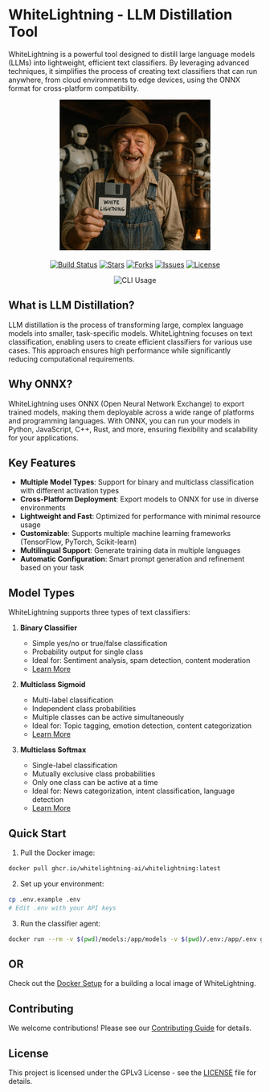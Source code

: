 # WhiteLightning - LLM Distillation Tool

WhiteLightning is a powerful tool designed to distill large language models (LLMs) into lightweight, efficient text classifiers. By leveraging advanced techniques, it simplifies the process of creating text classifiers that can run anywhere, from cloud environments to edge devices, using the ONNX format for cross-platform compatibility.

<p align="center">
   <img src="media/moonshiner_floppy.jpeg" width="300" height="300" alt="Moonshiner">
   <br><br>
  <a href="https://github.com/whitelightning-ai/whitelightning/actions"><img src="https://img.shields.io/github/actions/workflow/status/whitelightning-ai/whitelightning/ci.yml?branch=main&style=flat-square" alt="Build Status"></a>
  <a href="https://github.com/whitelightning-ai/whitelightning/stargazers"><img src="https://img.shields.io/github/stars/whitelightning-ai/whitelightning?style=flat-square" alt="Stars"></a>
  <a href="https://github.com/whitelightning-ai/whitelightning/network/members"><img src="https://img.shields.io/github/forks/whitelightning-ai/whitelightning?style=flat-square" alt="Forks"></a>
  <a href="https://github.com/whitelightning-ai/whitelightning/issues"><img src="https://img.shields.io/github/issues/whitelightning-ai/whitelightning?style=flat-square" alt="Issues"></a>
  <a href="https://github.com/whitelightning-ai/whitelightning/blob/main/LICENSE"><img src="https://img.shields.io/github/license/whitelightning-ai/whitelightning?style=flat-square" alt="License"></a>
</p>

<p align="center">
   <img src="media/demo.gif" width="700" alt="CLI Usage">
</p>

## What is LLM Distillation?

LLM distillation is the process of transforming large, complex language models into smaller, task-specific models. WhiteLightning focuses on text classification, enabling users to create efficient classifiers for various use cases. This approach ensures high performance while significantly reducing computational requirements.

## Why ONNX?

WhiteLightning uses ONNX (Open Neural Network Exchange) to export trained models, making them deployable across a wide range of platforms and programming languages. With ONNX, you can run your models in Python, JavaScript, C++, Rust, and more, ensuring flexibility and scalability for your applications.

## Key Features

- **Multiple Model Types**: Support for binary and multiclass classification with different activation types
- **Cross-Platform Deployment**: Export models to ONNX for use in diverse environments
- **Lightweight and Fast**: Optimized for performance with minimal resource usage
- **Customizable**: Supports multiple machine learning frameworks (TensorFlow, PyTorch, Scikit-learn)
- **Multilingual Support**: Generate training data in multiple languages
- **Automatic Configuration**: Smart prompt generation and refinement based on your task

## Model Types

WhiteLightning supports three types of text classifiers:

1. **Binary Classifier**
   - Simple yes/no or true/false classification
   - Probability output for single class
   - Ideal for: Sentiment analysis, spam detection, content moderation
   - [Learn More](docs/classifiers/binary.md)

2. **Multiclass Sigmoid**
   - Multi-label classification
   - Independent class probabilities
   - Multiple classes can be active simultaneously
   - Ideal for: Topic tagging, emotion detection, content categorization
   - [Learn More](docs/classifiers/multiclass.md)

3. **Multiclass Softmax**
   - Single-label classification
   - Mutually exclusive class probabilities
   - Only one class can be active at a time
   - Ideal for: News categorization, intent classification, language detection
   - [Learn More](docs/classifiers/multiclass.md)

## Quick Start

1. Pull the Docker image:
```bash
docker pull ghcr.io/whitelightning-ai/whitelightning:latest
```

2. Set up your environment:
```bash
cp .env.example .env
# Edit .env with your API keys
```

3. Run the classifier agent:
```bash
docker run --rm -v $(pwd)/models:/app/models -v $(pwd)/.env:/app/.env ghcr.io/whitelightning-ai/whitelightning:latest -p="Classify customer feedback as positive or negative sentiment" --model-type="tensorflow" --refinement-cycles=1 --generate-edge-cases="true" --lang="english"
```

## OR

Check out the [Docker Setup](docs/docker/README.md) for a building a local image of WhiteLightning.

## Contributing

We welcome contributions! Please see our [Contributing Guide](docs/CONTRIBUTING.md) for details.

## License

This project is licensed under the GPLv3 License - see the [LICENSE](LICENSE) file for details.
